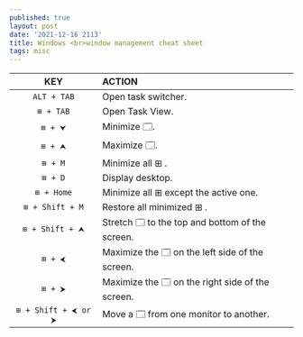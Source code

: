 ```yaml
---
published: true
layout: post
date: '2021-12-16 2113'
title: Windows <br>window management cheat sheet
tags: misc 
---
```


| KEY | ACTION |
| :---:       |    :--------------  |
|    ``ALT + TAB``   |     Open task switcher. |
|    ``⊞ + TAB``     |    Open Task View. |
|    ``⊞ + ⮟``    | Minimize 🗔. |
|   ``⊞ + ⮝``    | Maximize 🗔. |
|    ``⊞ + M``     | Minimize all ⊞ . |
|    ``⊞ + D``     |  Display desktop. |
|    ``⊞ + Home``        |    Minimize all ⊞ except the active one. |
|    ``⊞ + Shift + M``   | Restore all minimized ⊞ . |
|    ``⊞ + Shift + ⮝``  | Stretch 🗔 to the top and bottom of the screen. |
|    ``⊞ + ⮜``         | Maximize the 🗔 on the left side of the screen. |
|    ``⊞ + ⮞``         | Maximize the 🗔 on the right side of the screen. |
|    ``⊞ + Shift + ⮜ or ⮞``  |  Move a 🗔 from one monitor to another. |
